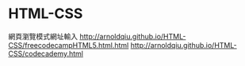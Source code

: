 # HTML-CSS

網頁瀏覽模式網址輸入 http://arnoldqiu.github.io/HTML-CSS/freecodecampHTML5.html.html
                     http://arnoldqiu.github.io/HTML-CSS/codecademy.html
